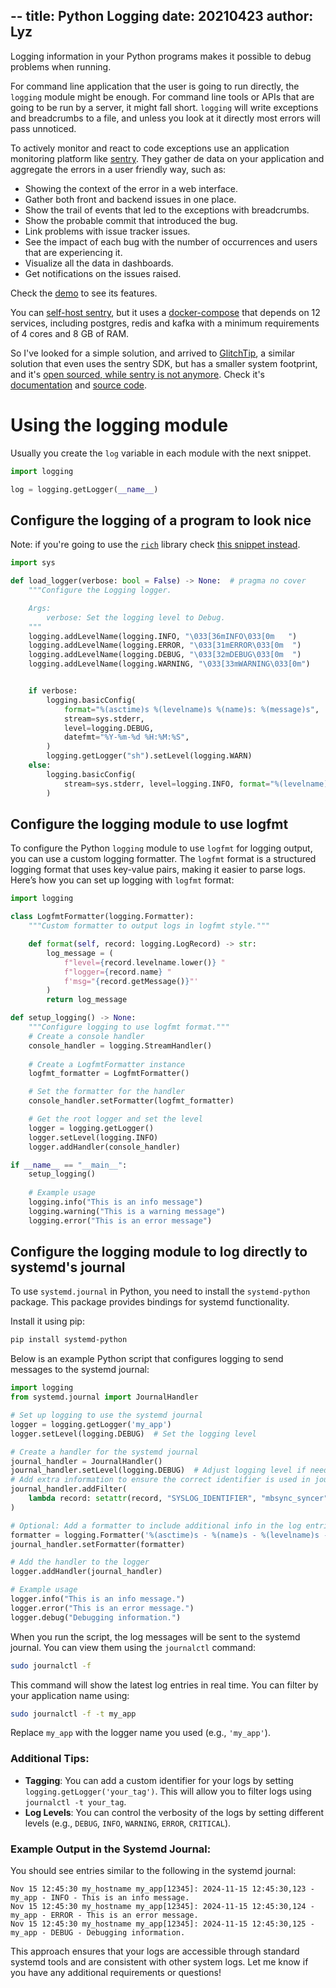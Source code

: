 --
title: Python Logging
date: 20210423
author: Lyz
---

Logging information in your Python programs makes it possible to debug problems
when running.

For command line application that the user is going to run directly, the
`logging` module might be enough. For command line tools or APIs that are going
to be run by a server, it might fall short. `logging` will write exceptions and
breadcrumbs to a file, and unless you look at it directly most errors will pass
unnoticed.

To actively monitor and react to code exceptions use an application monitoring
platform like [sentry](https://sentry.io/welcome/). They gather de data on your
application and aggregate the errors in a user friendly way, such as:

* Showing the context of the error in a web interface.
* Gather both front and backend issues in one place.
* Show the trail of events that led to the exceptions with breadcrumbs.
* Show the probable commit that introduced the bug.
* Link problems with issue tracker issues.
* See the impact of each bug with the number of occurrences and users that are
    experiencing it.
* Visualize all the data in dashboards.
* Get notifications on the issues raised.

Check the [demo](https://try.sentry-demo.com/) to see its features.

You can [self-host sentry](https://develop.sentry.dev/self-hosted/), but it uses
a [docker-compose](https://github.com/getsentry/onpremise/blob/21.4.1/docker-compose.yml)
that depends on 12 services, including postgres, redis and kafka with a minimum
requirements of 4 cores and 8 GB of RAM.

So I've looked for a simple solution, and arrived to
[GlitchTip](https://glitchtip.com/), a similar solution that even uses the
sentry SDK, but has a smaller system footprint, and it's [open sourced, while
sentry is not anymore](https://blog.sentry.io/2019/11/06/relicensing-sentry).
Check it's [documentation](https://glitchtip.com/documentation) and [source
code](https://gitlab.com/glitchtip).

# Using the logging module

Usually you create the `log` variable in each module with the next snippet.

```python
import logging

log = logging.getLogger(__name__)
```

## Configure the logging of a program to look nice

Note: if you're going to use the [`rich`](rich.md) library check [this snippet instead](rich.md#configure-the-logging-handler).

```python
import sys

def load_logger(verbose: bool = False) -> None:  # pragma no cover
    """Configure the Logging logger.

    Args:
        verbose: Set the logging level to Debug.
    """
    logging.addLevelName(logging.INFO, "\033[36mINFO\033[0m   ")
    logging.addLevelName(logging.ERROR, "\033[31mERROR\033[0m  ")
    logging.addLevelName(logging.DEBUG, "\033[32mDEBUG\033[0m  ")
    logging.addLevelName(logging.WARNING, "\033[33mWARNING\033[0m")


    if verbose:
        logging.basicConfig(
            format="%(asctime)s %(levelname)s %(name)s: %(message)s",
            stream=sys.stderr,
            level=logging.DEBUG,
            datefmt="%Y-%m-%d %H:%M:%S",
        )
        logging.getLogger("sh").setLevel(logging.WARN)
    else:
        logging.basicConfig(
            stream=sys.stderr, level=logging.INFO, format="%(levelname)s %(message)s"
        )
```

## Configure the logging module to use logfmt

To configure the Python `logging` module to use `logfmt` for logging output, you can use a custom logging formatter. The `logfmt` format is a structured logging format that uses key-value pairs, making it easier to parse logs. Here’s how you can set up logging with `logfmt` format:

```python
import logging

class LogfmtFormatter(logging.Formatter):
    """Custom formatter to output logs in logfmt style."""

    def format(self, record: logging.LogRecord) -> str:
        log_message = (
            f"level={record.levelname.lower()} "
            f"logger={record.name} "
            f'msg="{record.getMessage()}"'
        )
        return log_message

def setup_logging() -> None:
    """Configure logging to use logfmt format."""
    # Create a console handler
    console_handler = logging.StreamHandler()
    
    # Create a LogfmtFormatter instance
    logfmt_formatter = LogfmtFormatter()

    # Set the formatter for the handler
    console_handler.setFormatter(logfmt_formatter)

    # Get the root logger and set the level
    logger = logging.getLogger()
    logger.setLevel(logging.INFO)
    logger.addHandler(console_handler)

if __name__ == "__main__":
    setup_logging()
    
    # Example usage
    logging.info("This is an info message")
    logging.warning("This is a warning message")
    logging.error("This is an error message")
```

## Configure the logging module to log directly to systemd's journal

To use `systemd.journal` in Python, you need to install the `systemd-python` package. This package provides bindings for systemd functionality.

Install it using pip:

```bash
pip install systemd-python
```
Below is an example Python script that configures logging to send messages to the systemd journal:

```python
import logging
from systemd.journal import JournalHandler

# Set up logging to use the systemd journal
logger = logging.getLogger('my_app')
logger.setLevel(logging.DEBUG)  # Set the logging level

# Create a handler for the systemd journal
journal_handler = JournalHandler()
journal_handler.setLevel(logging.DEBUG)  # Adjust logging level if needed
# Add extra information to ensure the correct identifier is used in journalctl
journal_handler.addFilter(
    lambda record: setattr(record, "SYSLOG_IDENTIFIER", "mbsync_syncer") or True
)

# Optional: Add a formatter to include additional info in the log entries
formatter = logging.Formatter('%(asctime)s - %(name)s - %(levelname)s - %(message)s')
journal_handler.setFormatter(formatter)

# Add the handler to the logger
logger.addHandler(journal_handler)

# Example usage
logger.info("This is an info message.")
logger.error("This is an error message.")
logger.debug("Debugging information.")
```

When you run the script, the log messages will be sent to the systemd journal. You can view them using the `journalctl` command:

```bash
sudo journalctl -f
```

This command will show the latest log entries in real time. You can filter by your application name using:

```bash
sudo journalctl -f -t my_app
```

Replace `my_app` with the logger name you used (e.g., `'my_app'`).

### Additional Tips:
- **Tagging**: You can add a custom identifier for your logs by setting `logging.getLogger('your_tag')`. This will allow you to filter logs using `journalctl -t your_tag`.
- **Log Levels**: You can control the verbosity of the logs by setting different levels (e.g., `DEBUG`, `INFO`, `WARNING`, `ERROR`, `CRITICAL`).

### Example Output in the Systemd Journal:

You should see entries similar to the following in the systemd journal:

```
Nov 15 12:45:30 my_hostname my_app[12345]: 2024-11-15 12:45:30,123 - my_app - INFO - This is an info message.
Nov 15 12:45:30 my_hostname my_app[12345]: 2024-11-15 12:45:30,124 - my_app - ERROR - This is an error message.
Nov 15 12:45:30 my_hostname my_app[12345]: 2024-11-15 12:45:30,125 - my_app - DEBUG - Debugging information.
```

This approach ensures that your logs are accessible through standard systemd tools and are consistent with other system logs. Let me know if you have any additional requirements or questions!
```python
```
